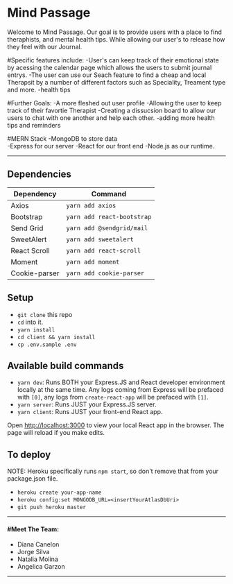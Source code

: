 # Mind Passage

Welcome to Mind Passage. Our goal is to provide users with a place to find theraphists, and mental health tips. While allowing our user's to release how they feel  with our Journal.

#Specific features include:
-User's can keep track of their emotional state by acessing the calendar page which allows the users to submit journal entrys.
-The user can use our Seach feature to find a cheap and local Therapsit by a number of different factors such as Speciality, Treament type and more.
-health tips 


#Further Goals:
-A more fleshed out user profile
-Allowing the user to keep track of their favortie Therapist
-Creating a dissucsion board to allow our users to chat with one another and help each other.
-adding more health tips and reminders 

#MERN Stack
-MongoDB to store data  
-Express for our server
-React for our front end 
-Node.js as our runtime.

---

## Dependencies

| Dependency | Command |
| ----------- | ----------- |
| Axios | `yarn add axios` |
| Bootstrap | `yarn add react-bootstrap` |
| Send Grid | `yarn add @sendgrid/mail` |
| SweetAlert | `yarn add sweetalert` |
| React Scroll | `yarn add react-scroll` |
| Moment | `yarn add moment` |
| Cookie-parser | `yarn add cookie-parser` |


## Setup

- `git clone` this repo
- `cd` into it.
- `yarn install`
- `cd client && yarn install`
- `cp .env.sample .env`


## Available build commands

- `yarn dev`: Runs BOTH your Express.JS and React developer environment locally at the same time. Any logs coming from Express will be prefaced with `[0]`, any logs from `create-react-app` will be prefaced with `[1]`.
- `yarn server`: Runs JUST your Express.JS server.
- `yarn client`: Runs JUST your front-end React app.

Open [http://localhost:3000](http://localhost:3000) to view your local React app in the browser. The page will reload if you make edits.

## To deploy

NOTE: Heroku specifically runs `npm start`, so don't remove that from your package.json file.

- `heroku create your-app-name`
- `heroku config:set MONGODB_URL=<insertYourAtlasDbUri>`
- `git push heroku master`

---

#### #Meet The Team:
- Diana Canelon
- Jorge Silva
- Natalia Molina
- Angelica Garzon

---


